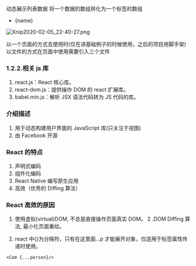 动态展示列表数据
将一个数据的数组转化为一个标签的数组

<ul>
<li>{name}</li>
</ul>

![Xnip2020-02-05_22-40-27.png](http://ww1.sinaimg.cn/large/005NUwyggy1gblwl5qfr4j30js0mw0tw.jpg)

以一个页面的方式去使用时(仅在讲基础例子的时候使用，之后的项目用脚手架)
以文件的方式在页面中使用需要引入三个文件

### 1.2.2.相关 js 库

1. react.js：React 核心库。
2. react-dom.js：提供操作 DOM 的 react 扩展库。
3. babel.min.js：解析 JSX 语法代码转为 JS 代码的库。

### 介绍描述

1. 用于动态构建用户界面的 JavaScript 库(只关注于视图)
2. 由 Facebook 开源

### React 的特点

1. 声明式编码
2. 组件化编码
3. React Native 编写原生应用
4. 高效（优秀的 Diffing 算法）

### React 高效的原因

1. 使用虚拟(virtual)DOM, 不总是直接操作页面真实 DOM。
   2 .DOM Diffing 算法, 最小化页面重绘。

2. react 中{}为分隔符，只有在这里面...p 才能展开对象，仅适用于标签属性传递时使用。

```
<Com {...person}/>
```
